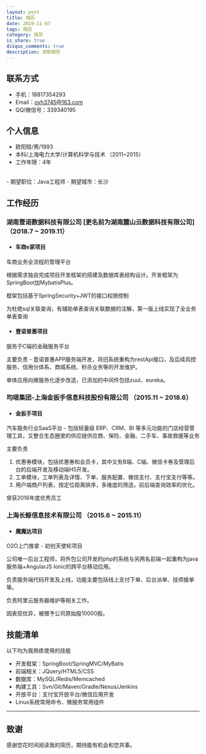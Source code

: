 ```yaml
---
layout: post
title: 简历
date: 2019-11-07
tags: 简历
category: 简历
is_share: true
disqus_comments: true
description: 求职简历
---
```



## 联系方式
- 手机：18817354293
- Email：oyh3745@163.com
- QQ/微信号：339340195


## 个人信息

- 欧阳晗/男/1993 
- 本科/上海电力大学/计算机科学与技术 （2011~2015）
- 工作年限：4年
<br>
- 期望职位：Java工程师
- 期望城市：长沙


## 工作经历

### 湖南壹诺数据科技有限公司 [更名前为湖南麓山云数据科技有限公司] （2018.7 ~ 2019.11）

- #### 车商e家项目 
车商业务全流程的管理平台

根据需求独自完成项目开发框架的搭建及数据库表结构设计。开发框架为SpringBoot加MybatisPlus。

框架包括基于SpringSecurity+JWT的接口权限控制

为杜绝sql关联查询，有辅助单表查询关联数据的注解，第一版上线实现了全业务单表查询

- #### 壹诺普惠项目
服务于C端的金融服务平台

主要负责 - 壹诺普惠APP服务端开发，将旧系统重构为restApi接口，及后续风控服务、信用分体系、商城系统、秒杀业务等的开发维护。

单体应用向微服务化逐步改造，已添加的中间件包括zuul、eureka。
  
### 均瑶集团-上海金扳手信息科技股份有限公司 （2015.11 ~ 2018.6）

- #### 金扳手项目 
汽车服务行业SaaS平台 - 包括轻量级 ERP、CRM、BI 等多元功能的门店经营管理工具，又整合生态圈里的供应链供应商、保险、金融、二手车、事故救援等业务

主要负责 
1. 优惠券模块，包括优惠券和会员卡，其中又有B端、C端、微信卡券及管理后台的后端开发及移动端H5开发。
2. 工单模块，工单列表及详情、下单、服务配置、微信支付、支付宝支付等等。
3. 用户端商户列表，按定位距离排序，多维度的筛选，前后端查询效率的优化。

曾获2016年度优秀员工
### 上海长鲸信息技术有限公司 （2015.6 ~ 2015.11）

- #### 魔魔达项目 
O2O上门推拿 - 初创天使轮项目

公司唯一后台工程师，将外包公司开发的php的系统与另两名前端一起重构为java服务端+AngularJS Ionic的跨平台移动应用。

负责服务端代码开发及上线，功能主要包括线上支付下单、后台派单、技师接单等。

负责阿里云服务器维护等相关工作。

因表现优异，被赠予公司原始股10000股。
    
## 技能清单

以下均为我熟练使用的技能

- 开发框架：SpringBoot/SpringMVC/MyBatis
- 前端相关：JQuery/HTML5/CSS
- 数据库：MySQL/Redis/Memcached
- 构建工具：Svn/Git/Maven/Gradle/Nexus/Jenkins
- 开放平台：支付宝开放平台/微信应用开发
- Linux系统常用命令、微服务常用组件
      
---      
## 致谢
感谢您花时间阅读我的简历，期待能有机会和您共事。
      
